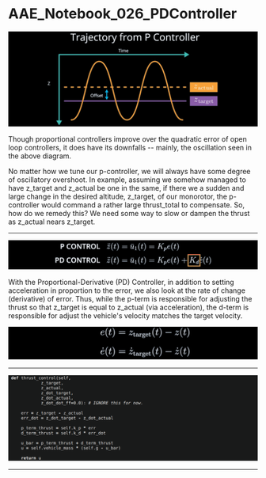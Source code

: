# AAE_Notebook_026_PDController
![P Controller Oscillations](/images/oscillations.png)

Though proportional controllers improve over the quadratic error of open loop controllers, it does have its downfalls -- mainly, the oscillation seen in the above diagram.

No matter how we tune our p-controller, we will always have some degree of oscillatory overshoot. In example, assuming we somehow managed to have z_target and z_actual be one in the same, if there we a sudden and large change in the desired altitude, z_target, of our monorotor, the p-controller would command a rather large thrust_total to compensate. So, how do we remedy this? We need some way to slow or dampen the thrust as z_actual nears z_target.

***   ***   ***   ***   ***   ***   ***   ***   ***

![PD Controller](/images/pd_control.png)

With the Proportional-Derivative (PD) Controller, in addition to setting acceleration in proportion to the error, we also look at the rate of change (derivative) of error. Thus, while the p-term is responsible for adjusting the thrust so that z_target is equal to z_actual (via acceleration), the d-term is responsible for adjust the vehicle's velocity matches the target velocity.

![D Term Error](/images/d_error.png)

***   ***   ***   ***   ***   ***   ***   ***   ***

![PD Code](/images/trust_control.png)

***   ***   ***   ***   ***   ***   ***   ***   ***
